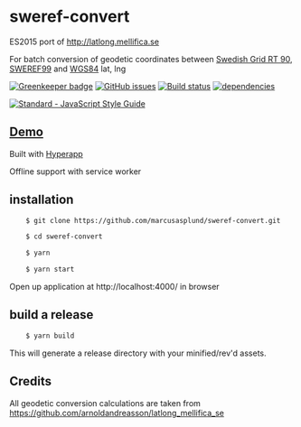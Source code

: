 # sweref-convert

ES2015 port of http://latlong.mellifica.se

For batch conversion of geodetic coordinates between [Swedish Grid RT 90](https://en.wikipedia.org/wiki/Swedish_grid), [SWEREF99](https://sv.wikipedia.org/wiki/SWEREF_99) and [WGS84](https://en.wikipedia.org/wiki/World_Geodetic_System) lat, lng

[![Greenkeeper badge](https://badges.greenkeeper.io/marcusasplund/sweref-convert.svg)](https://greenkeeper.io/)
[![GitHub issues](https://img.shields.io/github/issues/marcusasplund/sweref-convert.svg)](https://github.com/marcusasplund/sweref-convert/issues)
[![Build status](https://travis-ci.org/marcusasplund/sweref-convert.svg?branch=master)](https://travis-ci.org/marcusasplund/sweref-convert)
[![dependencies](https://david-dm.org/marcusasplund/sweref-convert.svg)](https://david-dm.org/marcusasplund/sweref-convert)

[![Standard - JavaScript Style Guide](https://cdn.rawgit.com/feross/standard/master/badge.svg)](https://github.com/feross/standard)


## [Demo](https://pap.as/sweref/)
Built with [Hyperapp](https://github.com/hyperapp/hyperapp)

Offline support with service worker


## installation

````bash
    $ git clone https://github.com/marcusasplund/sweref-convert.git

    $ cd sweref-convert

    $ yarn

    $ yarn start
````

Open up application at http://localhost:4000/ in browser

## build a release

````bash
    $ yarn build

````
This will generate a release directory with your minified/rev'd assets.

## Credits

All geodetic conversion calculations are taken from https://github.com/arnoldandreasson/latlong_mellifica_se
